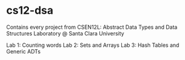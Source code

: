 # cs12-dsa
Contains every project from CSEN12L: Abstract Data Types and Data Structures Laboratory @ Santa Clara University

Lab 1: Counting words
Lab 2: Sets and Arrays
Lab 3: Hash Tables and Generic ADTs
